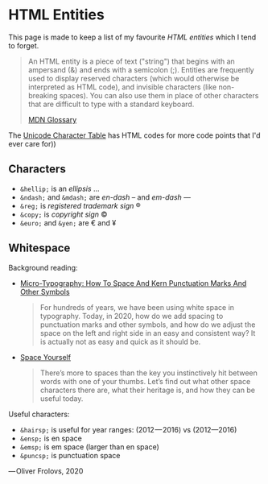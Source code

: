 # HTML Entities

This page is made to keep a list of my favourite _HTML entities_ which I tend to forget.

> An HTML entity is a piece of text ("string") that begins with an ampersand (\&) and ends with a semicolon (;). Entities are frequently used to display reserved characters (which would otherwise be interpreted as HTML code), and invisible characters (like non-breaking spaces). You can also use them in place of other characters that are difficult to type with a standard keyboard. 
> 
> [MDN Glossary](https://developer.mozilla.org/en-US/docs/Glossary/Entity)

The [Unicode Character Table](https://unicode-table.com/en/) has HTML codes for more code points that I'd ever care for))

## Characters

* `&hellip;` is an _ellipsis_ &hellip;
* `&ndash;` and `&mdash;` are _en-dash_ &ndash; and _em-dash_ &mdash;
* `&reg;` is _registered trademark sign_ &reg;
* `&copy;` is _copyright sign_ &copy;
* `&euro;` and `&yen;` are &euro; and &yen;

## Whitespace

Background reading:

* [Micro-Typography: How To Space And Kern Punctuation Marks And Other Symbols](https://www.smashingmagazine.com/2020/05/micro-typography-space-kern-punctuation-marks-symbols/)
  
  > For hundreds of years, we have been using white space in typography. Today, in 2020, how do we add spacing to punctuation marks and other symbols, and how do we adjust the space on the left and right side in an easy and consistent way? It is actually not as easy and quick as it should be.

* [Space Yourself](https://www.smashingmagazine.com/2015/10/space-yourself/)
  
  > There’s more to spaces than the key you instinctively hit between words with one of your thumbs. Let’s find out what other space characters there are, what their heritage is, and how they can be useful today.

Useful characters:

* `&hairsp;` is useful for year ranges: (2012&hairsp;&mdash;&hairsp;2016) vs (2012&mdash;2016)
* `&ensp;` is en space
* `&emsp;` is em space (larger than en space)
* `&puncsp;` is punctuation space

&mdash;&hairsp;Oliver Frolovs, 2020